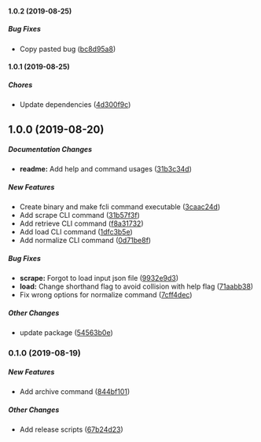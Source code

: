 #### 1.0.2 (2019-08-25)

##### Bug Fixes

*  Copy pasted bug ([bc8d95a8](https://github.com/wchen02/apify-etl-cli/commit/bc8d95a84ea984e320ab0cf919fd377dc9da36bc))

#### 1.0.1 (2019-08-25)

##### Chores

*  Update dependencies ([4d300f9c](https://github.com/wchen02/apify-etl-cli/commit/4d300f9cab739a7596ac3ebd8b4a005c13d39dd7))

## 1.0.0 (2019-08-20)

##### Documentation Changes

* **readme:**  Add help and command usages ([31b3c34d](https://github.com/wchen02/apify-etl-cli/commit/31b3c34ded479baa68ea11198c078160b6409fc6))

##### New Features

*  Create binary and make fcli command executable ([3caac24d](https://github.com/wchen02/apify-etl-cli/commit/3caac24d5c338a1ef29a78f92b9d674c6e5e96c9))
*  Add scrape CLI command ([31b57f3f](https://github.com/wchen02/apify-etl-cli/commit/31b57f3f921e3b024884b15f4f777b001003c3af))
*  Add retrieve CLI command ([f8a31732](https://github.com/wchen02/apify-etl-cli/commit/f8a317328a1b8dcaadd67fe971fec121b57a924c))
*  Add load CLI command ([1dfc3b5e](https://github.com/wchen02/apify-etl-cli/commit/1dfc3b5eb06531c863515856ea76bd048b300681))
*  Add normalize CLI command ([0d71be8f](https://github.com/wchen02/apify-etl-cli/commit/0d71be8f81d75f4acd800368f606c6a0c9c7bccb))

##### Bug Fixes

* **scrape:**  Forgot to load input json file ([9932e9d3](https://github.com/wchen02/apify-etl-cli/commit/9932e9d38a0fdd317a03b57f016b3e680b255868))
* **load:**  Change shorthand flag to avoid collision with help flag ([71aabb38](https://github.com/wchen02/apify-etl-cli/commit/71aabb38a1708b3efde677d6c4ae30d022ea6b6e))
*  Fix wrong options for normalize command ([7cff4dec](https://github.com/wchen02/apify-etl-cli/commit/7cff4deca544a89c8c67477777999908b606ece8))

##### Other Changes

*  update package ([54563b0e](https://github.com/wchen02/apify-etl-cli/commit/54563b0e0830050480e3ae422af392ba150230e3))

### 0.1.0 (2019-08-19)

##### New Features

*  Add archive command ([844bf101](https://github.com/wchen02/apify-etl-cli/commit/844bf101086c2f6f07d2b36ef38b09b3f4ecf0e3))

##### Other Changes

*  Add release scripts ([67b24d23](https://github.com/wchen02/apify-etl-cli/commit/67b24d23d8ed779e0d765bb64b70cb98767c1ddd))

